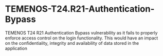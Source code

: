 # TEMENOS-T24.R21-Authentication-Bypass
TEMENOS T24 R21 Authentication Bypass vulnerability as it fails to properly enforce access control on the login functionality. This would have an impact on the confidentiality, integrity and availability of data stored in the application

